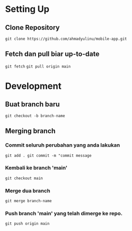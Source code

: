# Setting Up
## Clone Repository
`git clone https://github.com/ahmadyulinu/mobile-app.git`
## Fetch dan pull biar up-to-date
`git fetch` 
`git pull origin main`

# Development
## Buat branch baru
`git checkout -b branch-name`
## Merging branch
### Commit seluruh perubahan yang anda lakukan
`git add .
 git commit -m "commit message`
### Kembali ke branch 'main'
`git checkout main`
### Merge dua branch
`git merge branch-name`
### Push branch 'main' yang telah dimerge ke repo.
`git push origin main`
